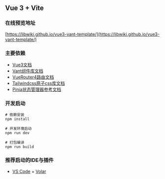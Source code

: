 ## Vue 3 + Vite

### 在线预览地址
[https://libwiki.github.io/vue3-vant-template/](https://libwiki.github.io/vue3-vant-template/)

### 主要依赖
* [Vue3文档](https://v3.cn.vuejs.org/)
* [Vant组件库文档](https://vant-contrib.gitee.io/vant/)
* [VueRouter4路由文档](https://router.vuejs.org/zh/)
* [Tailwindcss原子css库文档](https://www.tailwindcss.cn/)
* [Pinia状态管理器参考文档](https://pinia.web3doc.top//)

### 开发启动

```shell
# 依赖安装
npm install

# 开发环境启动
npm run dev

# 打包编译
npm run build

```

### 推荐启动的IDE与插件

- [VS Code](https://code.visualstudio.com/) + [Volar](https://marketplace.visualstudio.com/items?itemName=Vue.volar)


